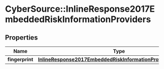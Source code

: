 # CyberSource::InlineResponse2017EmbeddedRiskInformationProviders

## Properties
Name | Type | Description | Notes
------------ | ------------- | ------------- | -------------
**fingerprint** | [**InlineResponse2017EmbeddedRiskInformationProvidersFingerprint**](InlineResponse2017EmbeddedRiskInformationProvidersFingerprint.md) |  | [optional] 


